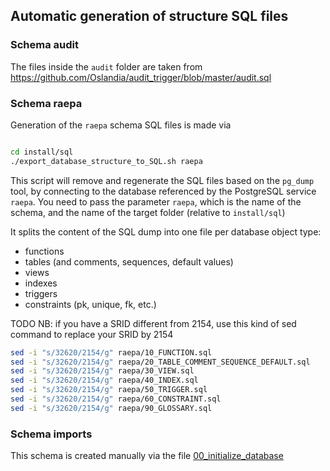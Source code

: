 ## Automatic generation of structure SQL files

### Schema audit

The files inside the `audit` folder are taken from https://github.com/Oslandia/audit_trigger/blob/master/audit.sql

### Schema raepa

Generation of the `raepa` schema SQL files is made via

```bash

cd install/sql
./export_database_structure_to_SQL.sh raepa
```

This script will remove and regenerate the SQL files based on the `pg_dump` tool, by connecting to the database referenced by the PostgreSQL service `raepa`. You need to pass the parameter `raepa`, which is the name of the schema, and the name of the target folder (relative to `install/sql`)

It splits the content of the SQL dump into one file per database object type:

* functions
* tables (and comments, sequences, default values)
* views
* indexes
* triggers
* constraints (pk, unique, fk, etc.)

TODO 
NB: if you have a SRID different from 2154, use this kind of sed command to replace your SRID by 2154

```bash
sed -i "s/32620/2154/g" raepa/10_FUNCTION.sql 
sed -i "s/32620/2154/g" raepa/20_TABLE_COMMENT_SEQUENCE_DEFAULT.sql 
sed -i "s/32620/2154/g" raepa/30_VIEW.sql 
sed -i "s/32620/2154/g" raepa/40_INDEX.sql 
sed -i "s/32620/2154/g" raepa/50_TRIGGER.sql 
sed -i "s/32620/2154/g" raepa/60_CONSTRAINT.sql 
sed -i "s/32620/2154/g" raepa/90_GLOSSARY.sql 
```

### Schema imports

This schema is created manually via the file [00_initialize_database](install/sql/00_initialize_database.sql)
